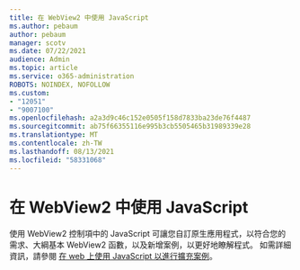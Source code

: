 ```yaml
---
title: 在 WebView2 中使用 JavaScript
ms.author: pebaum
author: pebaum
manager: scotv
ms.date: 07/22/2021
audience: Admin
ms.topic: article
ms.service: o365-administration
ROBOTS: NOINDEX, NOFOLLOW
ms.custom:
- "12051"
- "9007100"
ms.openlocfilehash: a2a3d9c46c152e0505f158d7833ba23de76f4487
ms.sourcegitcommit: ab75f66355116e995b3cb5505465b31989339e28
ms.translationtype: MT
ms.contentlocale: zh-TW
ms.lasthandoff: 08/13/2021
ms.locfileid: "58331068"
---
```

# <a name="use-javascript-in-webview2"></a>在 WebView2 中使用 JavaScript

使用 WebView2 控制項中的 JavaScript 可讓您自訂原生應用程式，以符合您的需求、大綱基本 WebView2 函數，以及新增案例，以更好地瞭解程式。 如需詳細資訊，請參閱 [在 web 上使用 JavaScript 以進行擴充案例](https://docs.microsoft.com/microsoft-edge/webview2/how-to/javascript)。
